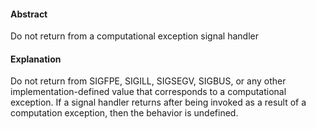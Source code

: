 #### Abstract
Do not return from a computational exception signal handler

#### Explanation
Do not return from SIGFPE, SIGILL, SIGSEGV, SIGBUS, or any other implementation-defined value that corresponds to a computational exception. If a signal handler returns after being invoked as a result of a computation exception, then the behavior is undefined.